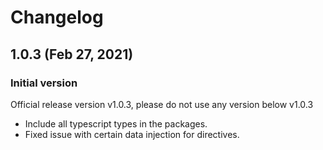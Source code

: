 # Changelog

## 1.0.3 (Feb 27, 2021)

### Initial version

Official release version v1.0.3, please do not use any version below v1.0.3

- Include all typescript types in the packages.
- Fixed issue with certain data injection for directives.
